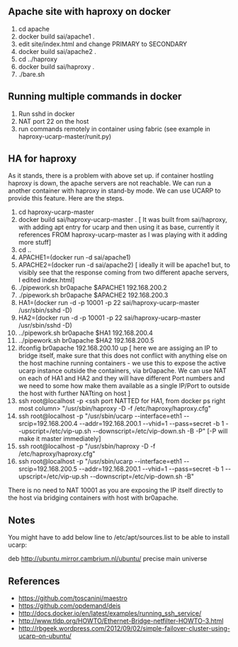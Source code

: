 Apache site with haproxy on docker
----------------------------------

1. cd apache
2. docker build sai/apache1 .
3. edit site/index.html and change PRIMARY to SECONDARY
4. docker build sai/apache2 .
5. cd ../haproxy
6. docker build sai/haproxy .
7. ./bare.sh

Running multiple commands in docker
-----------------------------------

1. Run sshd in docker
2. NAT port 22 on the host
3. run commands remotely in container using fabric (see example in haproxy-ucarp-master/runit.py)

HA for haproxy
--------------

As it stands, there is a problem with above set up. if container hostling haproxy is down, the apache servers are not reachable. We can run a another container with haproxy in stand-by mode. We can use UCARP to provide this feature. Here are the steps.

1. cd haproxy-ucarp-master
2. docker build sai/haproxy-ucarp-master .   [ It was built from sai/haproxy, with adding apt entry for ucarp and then using it as base, currently it references FROM haproxy-ucarp-master as I was playing with it adding more stuff]
3. cd ..
4. APACHE1=(docker run -d sai/apache1)
5. APACHE2=(docker run -d sai/apache2) [ ideally it will be apache1 but, to visibly see that the response coming from two different apache servers, I edited index.html]
6. ./pipework.sh br0apache $APACHE1 192.168.200.2
7. ./pipework.sh br0apache $APACHE2 192.168.200.3
8. HA1=(docker run -d  -p 10001 -p 22  sai/haproxy-ucarp-master /usr/sbin/sshd -D)
9. HA2=(docker run -d  -p 10001 -p 22  sai/haproxy-ucarp-master /usr/sbin/sshd -D)
10. ../pipework.sh br0apache $HA1  192.168.200.4
11. ../pipework.sh br0apache $HA2  192.168.200.5
12. ifconfig br0apache 192.168.200.10 up [ here we are assiging an IP to bridge itself, make sure that this does not conflict with anything else on the host machine running containers - we use this to expose the active  ucarp instance outside the containers, via br0apache. We can use NAT on each of HA1 and HA2 and they will have different Port numbers and we need to some how make them available as a single IP/Port to outside the host with further NATting on host ]
13. ssh root@localhost -p <ssh port NATTED for HA1, from docker ps right most column> "/usr/sbin/haproxy -D -f /etc/haproxy/haproxy.cfg"
14. ssh root@localhost -p <ssh port NATTED for HA1> "/usr/sbin/ucarp --interface=eth1 --srcip=192.168.200.4 --addr=192.168.200.1 --vhid=1 --pass=secret -b 1 --upscript=/etc/vip-up.sh --downscript=/etc/vip-down.sh -B -P" [-P will make it master immediately]
15. ssh root@localhost -p <ssh port NATTED for HA2> "/usr/sbin/haproxy -D -f /etc/haproxy/haproxy.cfg"
16. ssh root@localhost -p <ssh port NATTED for HA2> "/usr/sbin/ucarp --interface=eth1 --srcip=192.168.200.5 --addr=192.168.200.1 --vhid=1 --pass=secret -b 1 --upscript=/etc/vip-up.sh --downscript=/etc/vip-down.sh -B"

There is no need to NAT 10001 as you are exposing the IP itself directly to the host via bridging containers with host with br0apache.

Notes
-----
You might have to add below line to /etc/apt/sources.list to be able to install ucarp:

deb http://ubuntu.mirror.cambrium.nl/ubuntu/ precise main universe

References
----------

* https://github.com/toscanini/maestro
* https://github.com/opdemand/deis
* http://docs.docker.io/en/latest/examples/running_ssh_service/
* http://www.tldp.org/HOWTO/Ethernet-Bridge-netfilter-HOWTO-3.html
* http://rbgeek.wordpress.com/2012/09/02/simple-failover-cluster-using-ucarp-on-ubuntu/


